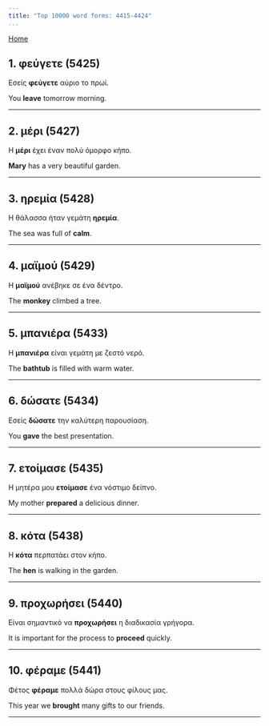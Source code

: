 ```yaml
---
title: "Top 10000 word forms: 4415-4424"
...
```


[Home](./) 

## 1. φεύγετε (5425)

Εσείς **φεύγετε** αύριο το πρωί.

You **leave** tomorrow morning.

---

## 2. μέρι (5427)

Η **μέρι** έχει έναν πολύ όμορφο κήπο.  

**Mary** has a very beautiful garden.

---

## 3. ηρεμία (5428)

Η θάλασσα ήταν γεμάτη **ηρεμία**.

The sea was full of **calm**.

---

## 4. μαϊμού (5429)

Η **μαϊμού** ανέβηκε σε ένα δέντρο.

The **monkey** climbed a tree.

---

## 5. μπανιέρα (5433)

Η **μπανιέρα** είναι γεμάτη με ζεστό νερό.  

The **bathtub** is filled with warm water.

---

## 6. δώσατε (5434)

Εσείς **δώσατε** την καλύτερη παρουσίαση.

You **gave** the best presentation.

---

## 7. ετοίμασε (5435)

Η μητέρα μου **ετοίμασε** ένα νόστιμο δείπνο.

My mother **prepared** a delicious dinner.

---

## 8. κότα (5438)

Η **κότα** περπατάει στον κήπο.  

The **hen** is walking in the garden.

---

## 9. προχωρήσει (5440)

Είναι σημαντικό να **προχωρήσει** η διαδικασία γρήγορα.

It is important for the process to **proceed** quickly.

---

## 10. φέραμε (5441)

Φέτος **φέραμε** πολλά δώρα στους φίλους μας.  

This year we **brought** many gifts to our friends.

---

